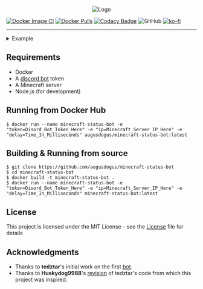 <p align="center">
<img src="https://i.imgur.com/shFtqm7.png" alt="Logo">
</p>

[![Docker Image CI](https://github.com/AugusDogus/minecraft-status-bot/actions/workflows/docker-image.yml/badge.svg)](https://github.com/AugusDogus/minecraft-status-bot/actions/workflows/docker-image.yml) [![Docker Pulls](https://img.shields.io/docker/pulls/augusdogus/minecraft-status-bot)](https://hub.docker.com/r/augusdogus/minecraft-status-bot) [![Codacy Badge](https://app.codacy.com/project/badge/Grade/fa067f6879b74528b3a2ed791cb60e3e)](https://www.codacy.com/gh/AugusDogus/minecraft-status-bot/dashboard?utm_source=github.com&amp;utm_medium=referral&amp;utm_content=AugusDogus/minecraft-status-bot&amp;utm_campaign=Badge_Grade) ![GitHub](https://img.shields.io/github/license/AugusDogus/minecraft-status-bot?color=blue) [![ko-fi](https://img.shields.io/badge/Buy%20me%20a-Coffee-brightgreen)](https://ko-fi.com/augusdogus)

---

<details>
  <summary>Example</summary>
  
  <img src="https://i.imgur.com/ac1wj7n.png" align="center"/>
  
</details>

## Requirements

- Docker
- A [discord bot](https://discordapp.com/developers/applications/) token
- A Minecraft server
- Node.js (for development)

## Running from Docker Hub

    $ docker run --name minecraft-status-bot -e "token=Disord_Bot_Token_Here" -e "ip=Minecraft_Server_IP_Here" -e "delay=Time_In_Milliseconds" augusdogus/minecraft-status-bot:latest

## Building & Running from source

    $ git clone https://github.com/augusdogus/minecraft-status-bot
    $ cd minecraft-status-bot
    $ docker build -t minecraft-status-bot .
    $ docker run --name minecraft-status-bot -e "token=Disord_Bot_Token_Here" -e "ip=Minecraft_Server_IP_Here" -e "delay=Time_In_Milliseconds" minecraft-status-bot:latest

## License

This project is licensed under the MIT License - see the [License](License) file for details

## Acknowledgments

- Thanks to **tedztar**'s initial work on the first [bot](https://github.com/tedztar/mcstatusbot/).
- Thanks to **Huskydog9988**'s [revision](https://github.com/Huskydog9988/mcstatusbot) of tedztar's code from which this project was inspired.
